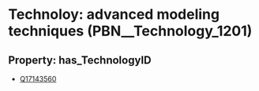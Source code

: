 # Technoloy: __advanced modeling techniques__ (PBN__Technology_1201)

## Property: has_TechnologyID

* [Q17143560](Q17143560)


